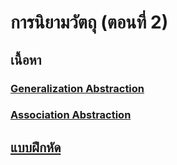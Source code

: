 #  การนิยามวัตถุ   (ตอนที่ 2)

## เนื้อหา ##

### [Generalization Abstraction](./Generalization.md) ###

### [Association Abstraction](./Generalization.md) ###



## [แบบฝึกหัด](./Assigment.md) ##